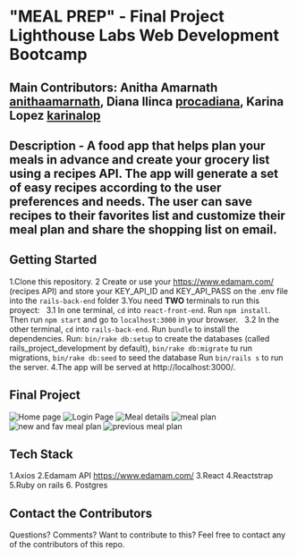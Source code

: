 "MEAL PREP" - Final Project Lighthouse Labs Web Development Bootcamp
======================================

## Main Contributors: Anitha Amarnath [anithaamarnath](https://github.com/anithaamarnath), Diana Ilinca [procadiana](https://github.com/procadiana), Karina Lopez [karinalop](https://github.com/karinalop)

## Description - A food app that helps plan your meals in advance and create your grocery list using a recipes API. The app will generate a set of easy recipes according to the user preferences and needs. The user can save recipes to their favorites list and customize their meal plan and share the shopping list on email.


## Getting Started
1.Clone this repository.
2 Create or use your https://www.edamam.com/ (recipes API) and store your KEY_API_ID and KEY_API_PASS on the .env file into the `rails-back-end` folder
3.You need **TWO** terminals to run this proyect:
  3.1 In one terminal, `cd` into `react-front-end`. Run `npm install`. Then run `npm start` and go to `localhost:3000` in your browser.
  3.2 In the other terminal, `cd` into `rails-back-end`. Run `bundle` to install the dependencies. Run: `bin/rake db:setup` to create the databases (called rails_project_development by default),
`bin/rake db:migrate` tu run migrations,
`bin/rake db:seed` to seed the database
Run `bin/rails s` to run the server.
4.The app will be served at http://localhost:3000/.



## Final Project

![Home page]()
![Login Page]()
![Meal details]()
![meal plan]()
![new and fav meal plan]()
![previous meal plan]()


## Tech Stack

1.Axios
2.Edamam API https://www.edamam.com/
3.React
4.Reactstrap
5.Ruby on rails
6. Postgres


## Contact the Contributors

Questions? Comments? Want to contribute to this? Feel free to contact any of the contributors of this repo.